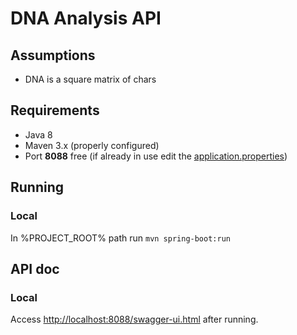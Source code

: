 # DNA Analysis API

## Assumptions
* DNA is a square matrix of chars

## Requirements
* Java 8
* Maven 3.x (properly configured)
* Port **8088** free (if already in use
        edit the [application.properties](src/main/resources/application.properties))

## Running

### Local
In %PROJECT_ROOT% path run ```mvn spring-boot:run```

## API doc

### Local
Access
[http://localhost:8088/swagger-ui.html](http://localhost:8088/swagger-ui.html)
after running.